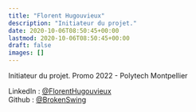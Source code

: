 ```yaml
---
title: "Florent Hugouvieux"
description: "Initiateur du projet."
date: 2020-10-06T08:50:45+00:00
lastmod: 2020-10-06T08:50:45+00:00
draft: false
images: []
---
```


Initiateur du projet.
Promo 2022 - Polytech Montpellier

LinkedIn : [@FlorentHugouvieux](https://www.linkedin.com/in/florent-hugouvieux-806b47207/)<br/>
Github : [@BrokenSwing](https://github.com/brokenswing)
